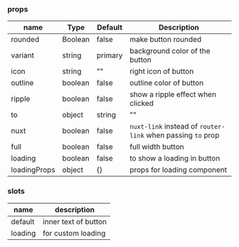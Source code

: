 ### props
| name | Type | Default | Description |
| ------------ | ------------ | ------------ | ------------ |
| rounded | Boolean | false | make button rounded |
| variant | string | primary | background color of the button |
| icon | string | "" | right icon of button |
| outline | boolean | false | outline color of button |
| ripple | boolean | false | show a ripple effect when clicked |
| to | object|string | "" | button as router link  |
| nuxt | boolean | false | `nuxt-link` instead of `router-link` when passing `to` prop  |
| full | boolean | false | full width button |
| loading | boolean | false | to show a loading in button |
| loadingProps | object | {} | props for loading component |

### slots
| name | description 
| ------------ | ------------ |
| default | inner text of button |
| loading | for custom loading |

